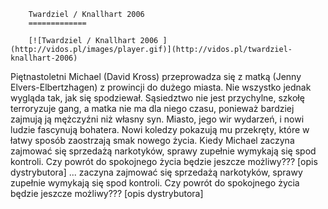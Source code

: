 
        Twardziel / Knallhart 2006 
        =============
        
        [![Twardziel / Knallhart 2006 ](http://vidos.pl/images/player.gif)](http://vidos.pl/twardziel-knallhart-2006)
        
        
 Piętnastoletni Michael (David Kross) przeprowadza się z matką (Jenny Elvers-Elbertzhagen) z prowincji do dużego miasta. Nie wszystko jednak wygląda tak, jak się spodziewał. Sąsiedztwo nie jest przychylne, szkołę terroryzuje gang, a matka nie ma dla niego czasu, ponieważ bardziej zajmują ją mężczyźni niż własny syn. Miasto, jego wir wydarzeń, i nowi ludzie fascynują bohatera. Nowi koledzy pokazują mu przekręty, które w łatwy sposób zaostrzają smak nowego życia. Kiedy Michael zaczyna zajmować się sprzedażą narkotyków, sprawy zupełnie wymykają się spod kontroli. Czy powrót do spokojnego życia będzie jeszcze możliwy??? [opis dystrybutora]  ... zaczyna zajmować się sprzedażą narkotyków, sprawy zupełnie wymykają się spod kontroli. Czy powrót do spokojnego życia będzie jeszcze możliwy??? [opis dystrybutora]
    